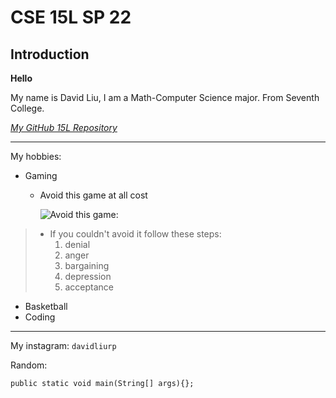 # CSE 15L SP 22
## Introduction

**Hello**

My name is David Liu, I am a Math-Computer Science major. From Seventh College.

*[My GitHub 15L Repository](https://github.com/shootingdarts/cse15l-lab-reports)*

---

My hobbies:
* Gaming
  * Avoid this game at all cost 
  
    ![**Avoid this game**:](https://pentagram-production.imgix.net/cc7fa9e7-bf44-4438-a132-6df2b9664660/EMO_LOL_02.jpg?rect=0%2C0%2C1440%2C1512&w=640&crop=1&fm=jpg&q=70&auto=format&fit=crop&h=672.png)
>    *  If you couldn't avoid it follow these steps:
>        1. denial
>        2. anger
>        3. bargaining
>        4. depression
>        5. acceptance
* Basketball
* Coding

---

My instagram: `davidliurp`

Random:

```
public static void main(String[] args){};
```
